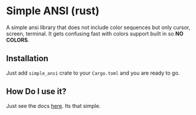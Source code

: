 # Simple ANSI (rust)
A simple ansi library that does not include color sequences
but only cursor, screen, terminal. It gets confusing fast with
colors support built in so **NO COLORS**.

## Installation
Just add `simple_ansi` crate to your `Cargo.toml` and you are
ready to go.

## How Do I use it?
Just see the docs [here](https://docs.rs/simple_ansi). Its that simple.